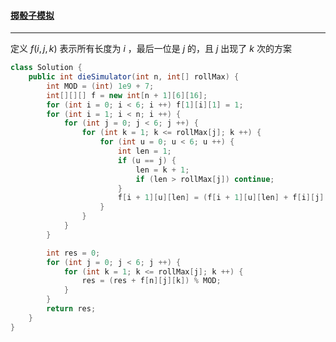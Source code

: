 #### <a href="https://leetcode.cn/problems/dice-roll-simulation/">掷骰子模拟</a>

-----------------

定义 $f(i, j, k)$ 表示所有长度为 $i$ ，最后一位是 $j$ 的，且 $j$ 出现了 $k$ 次的方案

```java
class Solution {
    public int dieSimulator(int n, int[] rollMax) {
        int MOD = (int) 1e9 + 7;
        int[][][] f = new int[n + 1][6][16];
        for (int i = 0; i < 6; i ++) f[1][i][1] = 1;
        for (int i = 1; i < n; i ++) {
            for (int j = 0; j < 6; j ++) {
                for (int k = 1; k <= rollMax[j]; k ++) {
                    for (int u = 0; u < 6; u ++) {
                        int len = 1;
                        if (u == j) {
                            len = k + 1;
                            if (len > rollMax[j]) continue;
                        }
                        f[i + 1][u][len] = (f[i + 1][u][len] + f[i][j][k]) % MOD;
                    }
                }
            }
        }

        int res = 0;
        for (int j = 0; j < 6; j ++) {
            for (int k = 1; k <= rollMax[j]; k ++) {
                res = (res + f[n][j][k]) % MOD;
            }
        }
        return res;
    }
}
```

